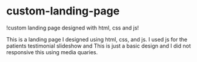 # custom-landing-page
!custom landing page designed with html, css and js!

This is a landing page I designed using html, css, and js. I used js for the patients testimonial slideshow and This is just a basic design and I did not responsive this using media quaries.

